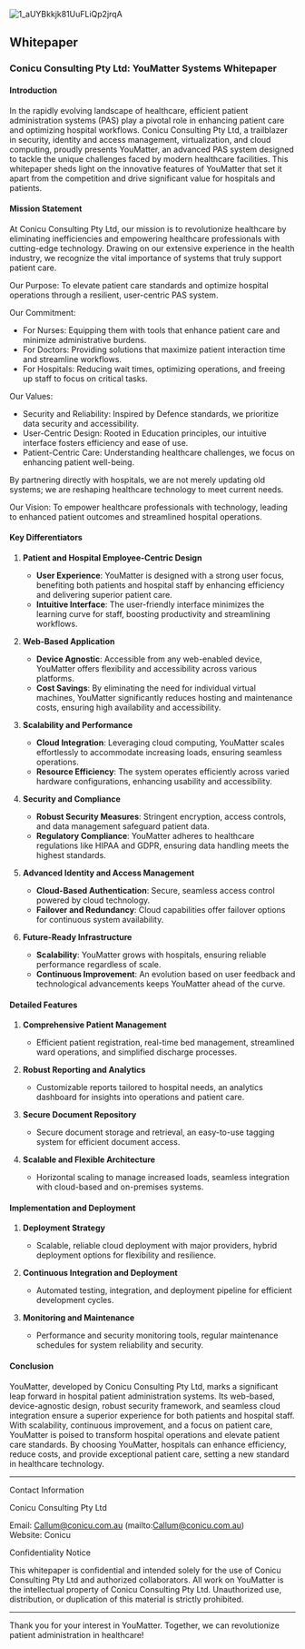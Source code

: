 
![1_aUYBkkjk81UuFLiQp2jrqA](https://github.com/user-attachments/assets/79bf2f26-7de3-44c7-ae9a-3de439f7a96b)

## Whitepaper

### Conicu Consulting Pty Ltd: YouMatter Systems Whitepaper 

#### Introduction

In the rapidly evolving landscape of healthcare, efficient patient administration systems (PAS) play a pivotal role in enhancing patient care and optimizing hospital workflows. Conicu Consulting Pty Ltd, a trailblazer in security, identity and access management, virtualization, and cloud computing, proudly presents YouMatter, an advanced PAS system designed to tackle the unique challenges faced by modern healthcare facilities. This whitepaper sheds light on the innovative features of YouMatter that set it apart from the competition and drive significant value for hospitals and patients.

#### Mission Statement

At Conicu Consulting Pty Ltd, our mission is to revolutionize healthcare by eliminating inefficiencies and empowering healthcare professionals with cutting-edge technology. Drawing on our extensive experience in the health industry, we recognize the vital importance of systems that truly support patient care.

Our Purpose: To elevate patient care standards and optimize hospital operations through a resilient, user-centric PAS system.

Our Commitment:

- For Nurses: Equipping them with tools that enhance patient care and minimize administrative burdens.
- For Doctors: Providing solutions that maximize patient interaction time and streamline workflows.
- For Hospitals: Reducing wait times, optimizing operations, and freeing up staff to focus on critical tasks.

Our Values:

- Security and Reliability: Inspired by Defence standards, we prioritize data security and accessibility.
- User-Centric Design: Rooted in Education principles, our intuitive interface fosters efficiency and ease of use.
- Patient-Centric Care: Understanding healthcare challenges, we focus on enhancing patient well-being.

By partnering directly with hospitals, we are not merely updating old systems; we are reshaping healthcare technology to meet current needs.

Our Vision: To empower healthcare professionals with technology, leading to enhanced patient outcomes and streamlined hospital operations.

#### Key Differentiators

1. **Patient and Hospital Employee-Centric Design**
   - **User Experience**: YouMatter is designed with a strong user focus, benefiting both patients and hospital staff by enhancing efficiency and delivering superior patient care.
   - **Intuitive Interface**: The user-friendly interface minimizes the learning curve for staff, boosting productivity and streamlining workflows.

2. **Web-Based Application**
   - **Device Agnostic**: Accessible from any web-enabled device, YouMatter offers flexibility and accessibility across various platforms.
   - **Cost Savings**: By eliminating the need for individual virtual machines, YouMatter significantly reduces hosting and maintenance costs, ensuring high availability and accessibility.

3. **Scalability and Performance**
   - **Cloud Integration**: Leveraging cloud computing, YouMatter scales effortlessly to accommodate increasing loads, ensuring seamless operations.
   - **Resource Efficiency**: The system operates efficiently across varied hardware configurations, enhancing usability and accessibility.

4. **Security and Compliance**
   - **Robust Security Measures**: Stringent encryption, access controls, and data management safeguard patient data.
   - **Regulatory Compliance**: YouMatter adheres to healthcare regulations like HIPAA and GDPR, ensuring data handling meets the highest standards.

5. **Advanced Identity and Access Management**
   - **Cloud-Based Authentication**: Secure, seamless access control powered by cloud technology.
   - **Failover and Redundancy**: Cloud capabilities offer failover options for continuous system availability.

6. **Future-Ready Infrastructure**
   - **Scalability**: YouMatter grows with hospitals, ensuring reliable performance regardless of scale.
   - **Continuous Improvement**: An evolution based on user feedback and technological advancements keeps YouMatter ahead of the curve.

#### Detailed Features

1. **Comprehensive Patient Management**
   - Efficient patient registration, real-time bed management, streamlined ward operations, and simplified discharge processes.

2. **Robust Reporting and Analytics**
   - Customizable reports tailored to hospital needs, an analytics dashboard for insights into operations and patient care.

3. **Secure Document Repository**
   - Secure document storage and retrieval, an easy-to-use tagging system for efficient document access.

4. **Scalable and Flexible Architecture**
   - Horizontal scaling to manage increased loads, seamless integration with cloud-based and on-premises systems.

#### Implementation and Deployment

1. **Deployment Strategy**
   - Scalable, reliable cloud deployment with major providers, hybrid deployment options for flexibility and resilience.

2. **Continuous Integration and Deployment**
   - Automated testing, integration, and deployment pipeline for efficient development cycles.

3. **Monitoring and Maintenance**
   - Performance and security monitoring tools, regular maintenance schedules for system reliability and security.

#### Conclusion

YouMatter, developed by Conicu Consulting Pty Ltd, marks a significant leap forward in hospital patient administration systems. Its web-based, device-agnostic design, robust security framework, and seamless cloud integration ensure a superior experience for both patients and hospital staff. With scalability, continuous improvement, and a focus on patient care, YouMatter is poised to transform hospital operations and elevate patient care standards. By choosing YouMatter, hospitals can enhance efficiency, reduce costs, and provide exceptional patient care, setting a new standard in healthcare technology.

---

Contact Information

Conicu Consulting Pty Ltd

Email: Callum@conicu.com.au (mailto:Callum@conicu.com.au)  
Website: Conicu

Confidentiality Notice

This whitepaper is confidential and intended solely for the use of Conicu Consulting Pty Ltd and authorized collaborators. All work on YouMatter is the intellectual property of Conicu Consulting Pty Ltd. Unauthorized use, distribution, or duplication of this material is strictly prohibited.

---

Thank you for your interest in YouMatter. Together, we can revolutionize patient administration in healthcare!
